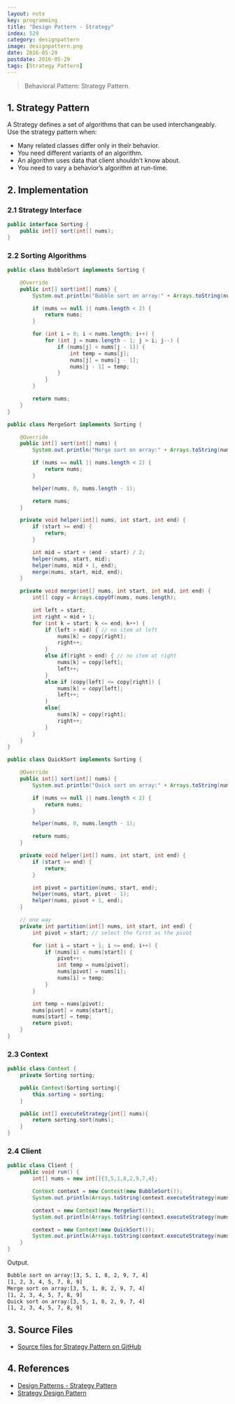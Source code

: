 ```yaml
---
layout: note
key: programming
title: "Design Pattern - Strategy"
index: 529
category: designpattern
image: designpattern.png
date: 2016-05-29
postdate: 2016-05-29
tags: [Strategy Pattern]
---
```


> Behavioral Pattern: Strategy Pattern.

## 1. Strategy Pattern
A Strategy defines a set of algorithms that can be used interchangeably. Use the strategy pattern when:
* Many related classes differ only in their behavior.
* You need different variants of an algorithm.
* An algorithm uses data that client shouldn't know about.
* You need to vary a behavior’s algorithm at run-time.

## 2. Implementation
### 2.1 Strategy Interface
```java
public interface Sorting {
    public int[] sort(int[] nums);
}
```
### 2.2 Sorting Algorithms
```java
public class BubbleSort implements Sorting {

    @Override
    public int[] sort(int[] nums) {
        System.out.println("Bubble sort on array:" + Arrays.toString(nums));

        if (nums == null || nums.length < 2) {
            return nums;
        }

        for (int i = 0; i < nums.length; i++) {
            for (int j = nums.length - 1; j > i; j--) {
                if (nums[j] < nums[j - 1]) {
                    int temp = nums[j];
                    nums[j] = nums[j - 1];
                    nums[j - 1] = temp;
                }
            }
        }

        return nums;
    }
}

public class MergeSort implements Sorting {

    @Override
    public int[] sort(int[] nums) {
        System.out.println("Merge sort on array:" + Arrays.toString(nums));

        if (nums == null || nums.length < 2) {
            return nums;
        }

        helper(nums, 0, nums.length - 1);

        return nums;
    }

    private void helper(int[] nums, int start, int end) {
        if (start >= end) {
            return;
        }

        int mid = start + (end - start) / 2;
        helper(nums, start, mid);
        helper(nums, mid + 1, end);
        merge(nums, start, mid, end);
    }

    private void merge(int[] nums, int start, int mid, int end) {
        int[] copy = Arrays.copyOf(nums, nums.length);

        int left = start;
        int right = mid + 1;
        for (int k = start; k <= end; k++) {
            if (left > mid) { // no item at left
                nums[k] = copy[right];
                right++;
            }
            else if(right > end) { // no item at right
                nums[k] = copy[left];
                left++;
            }
            else if (copy[left] <= copy[right]) {
                nums[k] = copy[left];
                left++;
            }
            else{
                nums[k] = copy[right];
                right++;
            }
        }
    }
}

public class QuickSort implements Sorting {

    @Override
    public int[] sort(int[] nums) {
        System.out.println("Quick sort on array:" + Arrays.toString(nums));

        if (nums == null || nums.length < 2) {
            return nums;
        }

        helper(nums, 0, nums.length - 1);

        return nums;
    }

    private void helper(int[] nums, int start, int end) {
        if (start >= end) {
            return;
        }

        int pivot = partition(nums, start, end);
        helper(nums, start, pivot - 1);
        helper(nums, pivot + 1, end);
    }

    // one way
    private int partition(int[] nums, int start, int end) {
        int pivot = start; // select the first as the pivot

        for (int i = start + 1; i <= end; i++) {
            if (nums[i] < nums[start]) {
                pivot++;
                int temp = nums[pivot];
                nums[pivot] = nums[i];
                nums[i] = temp;
            }
        }

        int temp = nums[pivot];
        nums[pivot] = nums[start];
        nums[start] = temp;
        return pivot;
    }
}
```
### 2.3 Context
```java
public class Context {
    private Sorting sorting;

    public Context(Sorting sorting){
        this.sorting = sorting;
    }

    public int[] executeStrategy(int[] nums){
        return sorting.sort(nums);
    }
}
```
### 2.4 Client
```java
public class Client {
    public void run() {
        int[] nums = new int[]{3,5,1,8,2,9,7,4};

        Context context = new Context(new BubbleSort());
        System.out.println(Arrays.toString(context.executeStrategy(nums.clone())));

        context = new Context(new MergeSort());
        System.out.println(Arrays.toString(context.executeStrategy(nums.clone())));

        context = new Context(new QuickSort());
        System.out.println(Arrays.toString(context.executeStrategy(nums.clone())));
    }
}
```
Output.
```sh
Bubble sort on array:[3, 5, 1, 8, 2, 9, 7, 4]
[1, 2, 3, 4, 5, 7, 8, 9]
Merge sort on array:[3, 5, 1, 8, 2, 9, 7, 4]
[1, 2, 3, 4, 5, 7, 8, 9]
Quick sort on array:[3, 5, 1, 8, 2, 9, 7, 4]
[1, 2, 3, 4, 5, 7, 8, 9]
```

## 3. Source Files
* [Source files for Strategy Pattern on GitHub](https://github.com/jojozhuang/design-patterns-java/tree/master/design-pattern-strategy)

## 4. References
* [Design Patterns - Strategy Pattern](https://www.tutorialspoint.com/design_pattern/strategy_pattern.htm)
* [Strategy Design Pattern](https://sourcemaking.com/design_patterns/strategy)

